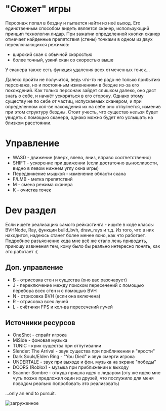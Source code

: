 # "Сюжет" игры
Персонаж попал в бездну и пытается найти из неё выход. Его единственным способом видеть является сканер, использующий принцип технологии лидар. При зажатии определенной кнопки сканер отмечает найденные препятствия (стены) точками в одном из двух переключающихся режимов:
 - широкий скан с обычной скоростью 
 - более точный, узкий скан со скоростью выше

У сканера также есть функция удаления всех отмеченных точек...

Далеко пройти не получится, ведь _что-то_ не радо не только прибытию персонажа, но и постоянным изменениям в бездне из-за его похождений. Как только персонаж зайдет слишком далеко, оно даст знать о себе, и начнёт ускоряться в его сторону. Однако этому существу не по себе от частиц, испускаемых сканером, и при определенном кол-ве нахождения их на себе оно отпугнется, изменив при этом структуру бездны. Стоит учесть, что существо нельзя будет увидеть с помощью сканера, однако можно будет его услышать на близком расстоянии.
  
# Управление
- WASD - движение (вверх, влево, вниз, вправо соответственно)
- SHIFT - ускорение при движении (если достаточно выносливости, видно в левом нижнем углу окна игры)
- Передвижение мышкой - изменение области скана
- F/LMB - метка препятствий
- M - смена режима сканера
- K - очистка точек

# Dev раздел
Если ищете реализацию самого рейкастинга - ищите в коде классы BVHNode, Ray, функции build_bvh, draw_rays и т.д. Из того, что в них находится, надеюсь станет более менее ясно, как что работает. Подробное разъяснение кода мне всё же стало лень приводить, приношу извинения тем, кому было бы реально интересно понять, как это работает :(

## Доп. управление
- B - отрисовка стен и существа (оно вас разочарует)
- J - переключение между поиском пересечений с помощью перебора всех стен и с помощью BVH
- N - отрисовка BVH (если она включена)
- R - отрисовка всех лучей
- L - счётчики FPS и кол-ва пересечений лучей

## Источники ресурсов
- OneShot - спрайт игрока
- MiSide - фоновая музыка
- TUNIC - крик существа при отпугивании
- Slender: The Arrival - звук существа при приближении и "ярости"
- Dark Souls/Elden Ring - "You Died" и звук смерти игрока
- UNDERTALE - звук при выходе и фон. музыка на экране "победы"
- DOORS (Roblox) - музыка при приближении к выходу
- Scanner Sombre - откуда пришла идея с лидаром (эту же идею мне чуть позже предложил один из друзей, что послужило для меня поводом реально попробовать это реализовать)

...only an end to pursuit.

![загруженное](https://github.com/user-attachments/assets/041e768b-1c6f-47cf-9f17-e78fc143ad81)
